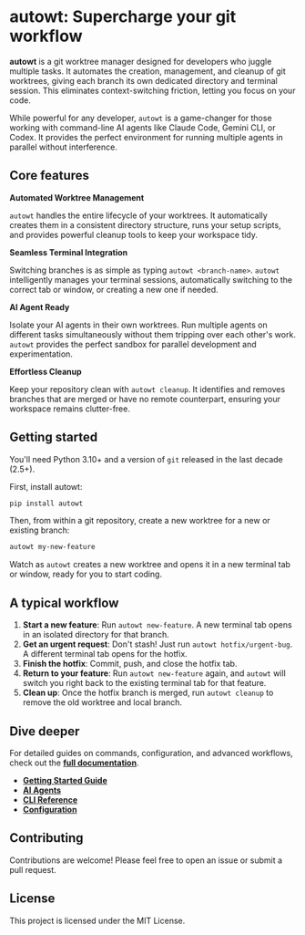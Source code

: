# autowt: Supercharge your git workflow

**autowt** is a git worktree manager designed for developers who juggle multiple tasks. It automates the creation, management, and cleanup of git worktrees, giving each branch its own dedicated directory and terminal session. This eliminates context-switching friction, letting you focus on your code.

While powerful for any developer, `autowt` is a game-changer for those working with command-line AI agents like Claude Code, Gemini CLI, or Codex. It provides the perfect environment for running multiple agents in parallel without interference.

## Core features

**Automated Worktree Management**

`autowt` handles the entire lifecycle of your worktrees. It automatically creates them in a consistent directory structure, runs your setup scripts, and provides powerful cleanup tools to keep your workspace tidy.

**Seamless Terminal Integration**

Switching branches is as simple as typing `autowt <branch-name>`. `autowt` intelligently manages your terminal sessions, automatically switching to the correct tab or window, or creating a new one if needed.

**AI Agent Ready**

Isolate your AI agents in their own worktrees. Run multiple agents on different tasks simultaneously without them tripping over each other's work. `autowt` provides the perfect sandbox for parallel development and experimentation.

**Effortless Cleanup**

Keep your repository clean with `autowt cleanup`. It identifies and removes branches that are merged or have no remote counterpart, ensuring your workspace remains clutter-free.

## Getting started

You'll need Python 3.10+ and a version of `git` released in the last decade (2.5+).

First, install autowt:

```bash
pip install autowt
```

Then, from within a git repository, create a new worktree for a new or existing branch:

```bash
autowt my-new-feature
```

Watch as `autowt` creates a new worktree and opens it in a new terminal tab or window, ready for you to start coding.

## A typical workflow

1.  **Start a new feature**: Run `autowt new-feature`. A new terminal tab opens in an isolated directory for that branch.
2.  **Get an urgent request**: Don't stash! Just run `autowt hotfix/urgent-bug`. A different terminal tab opens for the hotfix.
3.  **Finish the hotfix**: Commit, push, and close the hotfix tab.
4.  **Return to your feature**: Run `autowt new-feature` again, and `autowt` will switch you right back to the existing terminal tab for that feature.
5.  **Clean up**: Once the hotfix branch is merged, run `autowt cleanup` to remove the old worktree and local branch.

## Dive deeper

For detailed guides on commands, configuration, and advanced workflows, check out the [**full documentation**](https://steveasleep.com/autowt/).

-   [**Getting Started Guide**](https://steveasleep.com/autowt/gettingstarted/)
-   [**AI Agents**](https://steveasleep.com/autowt/agents/)
-   [**CLI Reference**](https://steveasleep.com/autowt/clireference/)
-   [**Configuration**](https://steveasleep.com/autowt/configuration/)

## Contributing

Contributions are welcome! Please feel free to open an issue or submit a pull request.

## License

This project is licensed under the MIT License.
